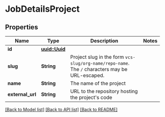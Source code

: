 # JobDetailsProject

## Properties

Name | Type | Description | Notes
------------ | ------------- | ------------- | -------------
**id** | [**uuid::Uuid**](uuid::Uuid.md) |  | 
**slug** | **String** | Project slug in the form `vcs-slug/org-name/repo-name`. The `/` characters may be URL-escaped. | 
**name** | **String** | The name of the project | 
**external_url** | **String** | URL to the repository hosting the project's code | 

[[Back to Model list]](../README.md#documentation-for-models) [[Back to API list]](../README.md#documentation-for-api-endpoints) [[Back to README]](../README.md)


